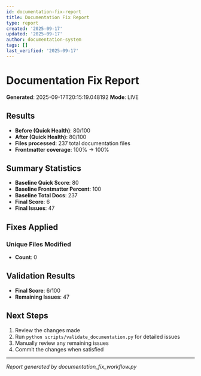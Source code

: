 ```yaml
---
id: documentation-fix-report
title: Documentation Fix Report
type: report
created: '2025-09-17'
updated: '2025-09-17'
author: documentation-system
tags: []
last_verified: '2025-09-17'
---
```


# Documentation Fix Report
**Generated**: 2025-09-17T20:15:19.048192
**Mode**: LIVE

## Results

- **Before (Quick Health)**: 80/100
- **After (Quick Health)**: 80/100
- **Files processed**: 237 total documentation files
- **Frontmatter coverage**: 100% → 100%

## Summary Statistics

- **Baseline Quick Score**: 80
- **Baseline Frontmatter Percent**: 100
- **Baseline Total Docs**: 237
- **Final Score**: 6
- **Final Issues**: 47

## Fixes Applied

### Unique Files Modified

- **Count**: 0
## Validation Results

- **Final Score**: 6/100
- **Remaining Issues**: 47

## Next Steps

1. Review the changes made
2. Run `python scripts/validate_documentation.py` for detailed issues
3. Manually review any remaining issues
4. Commit the changes when satisfied

---
*Report generated by documentation_fix_workflow.py*